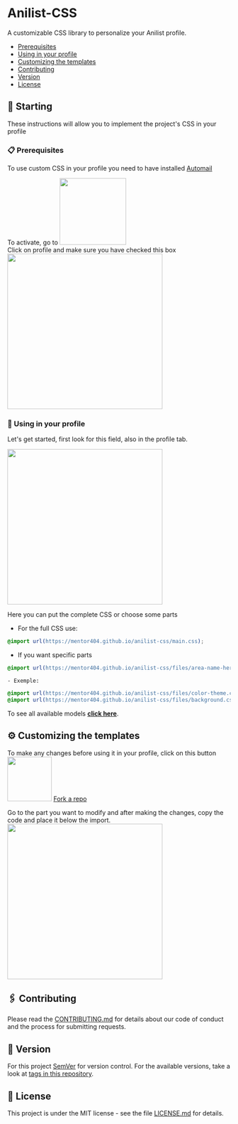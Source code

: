 # Anilist-CSS

A customizable CSS library to personalize your Anilist profile.
 
- [Prerequisites](#ref1)
- [Using in your profile](#ref2)
- [Customizing the templates](#ref3)
- [Contributing](#ref4)
- [Version](#ref5)
- [License](#ref6)
 
## 🚀 Starting

These instructions will allow you to implement the project's CSS in your profile

<a id="ref1"></a>
### 📋 Prerequisites

To use custom CSS in your profile you need to have installed [Automail](https://github.com/hohMiyazawa/Automail)

To activate, go to <img src="https://raw.githubusercontent.com/Mentor404/anilist-css/main/img/apps.png" width="150"><br>
Click on profile and make sure you have checked this box<br>
<img src="https://raw.githubusercontent.com/Mentor404/anilist-css/main/img/enable.png" width="350">

<a id="ref2"></a>
### 🔧 Using in your profile

Let's get started, first look for this field, also in the profile tab.

<img src="https://raw.githubusercontent.com/Mentor404/anilist-css/main/img/css.png" width="350">

Here you can put the complete CSS or choose some parts

- For the full CSS use:
```css
@import url(https://mentor404.github.io/anilist-css/main.css);
```

- If you want specific parts
```css
@import url(https://mentor404.github.io/anilist-css/files/area-name-here.css);
```

	- Exemple:
```css
@import url(https://mentor404.github.io/anilist-css/files/color-theme.css);
@import url(https://mentor404.github.io/anilist-css/files/background.css);
```

To see all available models [**click here**](https://github.com/Mentor404/anilist-css/tree/main/files).

<a id="ref3"></a>
## ⚙️ Customizing the templates

To make any changes before using it in your profile, click on this button<img src="https://raw.githubusercontent.com/Mentor404/anilist-css/main/img/fork.png" width="100">
[Fork a repo](https://docs.github.com/en/get-started/quickstart/fork-a-repo)

Go to the part you want to modify and after making the changes, copy the code and place it below the import.
<img src="https://raw.githubusercontent.com/Mentor404/anilist-css/main/img/custom.png" width="350"><br>

<a id="ref4"></a>
## 🖇️ Contributing

Please read the [CONTRIBUTING.md](https://github.com/Mentor404/anilist-css/blob/main/CONTRIBUTING.md) for details about our code of conduct and the process for submitting requests.
<a id="ref5"></a>
## 📌 Version

 For this project [SemVer](http://semver.org/) for version control. For the available versions, take a look at [tags in this repository](https://github.com/Mentor404/anilist-css/tags). 

<a id="ref6"></a>
## 📄 License

This project is under the MIT license - see the file [LICENSE.md](https://github.com/Mentor404/anilist-css/blob/main/LICENSE) for details.
